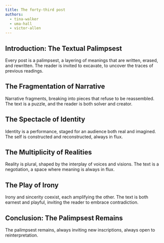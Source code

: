 ```yaml
---
title: The forty-third post
authors:
  - tina-walker
  - uma-hall
  - victor-allen
---
```


## Introduction: The Textual Palimpsest

Every post is a palimpsest, a layering of meanings that are written, erased, and rewritten. The
reader is invited to excavate, to uncover the traces of previous readings.

## The Fragmentation of Narrative

Narrative fragments, breaking into pieces that refuse to be reassembled. The text is a puzzle, and
the reader is both solver and creator.

## The Spectacle of Identity

Identity is a performance, staged for an audience both real and imagined. The self is constructed
and reconstructed, always in flux.

## The Multiplicity of Realities

Reality is plural, shaped by the interplay of voices and visions. The text is a negotiation, a space
where meaning is always in flux.

## The Play of Irony

Irony and sincerity coexist, each amplifying the other. The text is both earnest and playful,
inviting the reader to embrace contradiction.

## Conclusion: The Palimpsest Remains

The palimpsest remains, always inviting new inscriptions, always open to reinterpretation.
